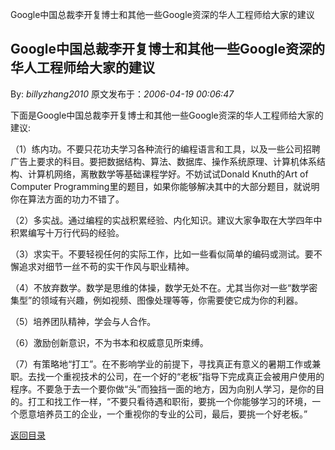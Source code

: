 Google中国总裁李开复博士和其他一些Google资深的华人工程师给大家的建议
## Google中国总裁李开复博士和其他一些Google资深的华人工程师给大家的建议

By: *billyzhang2010* 原文发布于：*2006-04-19 00:06:47*

下面是Google中国总裁李开复博士和其他一些Google资深的华人工程师给大家的建议&#58;

（1）练内功。不要只花功夫学习各种流行的编程语言和工具，以及一些公司招聘广告上要求的科目。要把数据结构、算法、数据库、操作系统原理、计算机体系结构、计算机网络，离散数学等基础课程学好。不妨试试Donald
Knuth的Art
of Computer Programming里的题目，如果你能够解决其中的大部分题目，就说明你在算法方面的功力不错了。

（2）多实战。通过编程的实战积累经验、内化知识。建议大家争取在大学四年中积累编写十万行代码的经验。

（3）求实干。不要轻视任何的实际工作，比如一些看似简单的编码或测试。要不懈追求对细节一丝不苟的实干作风与职业精神。

（4）不放弃数学。数学是思维的体操，数学无处不在。尤其当你对一些“数学密集型”的领域有兴趣，例如视频、图像处理等等，你需要使它成为你的利器。

（5）培养团队精神，学会与人合作。

（6）激励创新意识，不为书本和权威意见所束缚。

（7）有策略地“打工”。在不影响学业的前提下，寻找真正有意义的暑期工作或兼职。去找一个重视技术的公司，在一个好的“老板”指导下完成真正会被用户使用的程序。不要急于去一个要你做“头”而独挡一面的地方，因为向别人学习，是你的目的。打工和找工作一样，“不要只看待遇和职衔，要挑一个你能够学习的环境，一个愿意培养员工的企业，一个重视你的专业的公司，最后，要挑一个好老板。”

[返回目录](index.html)
